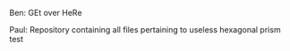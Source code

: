 Ben: GEt over HeRe

Paul: Repository containing all files pertaining to useless hexagonal prism
test